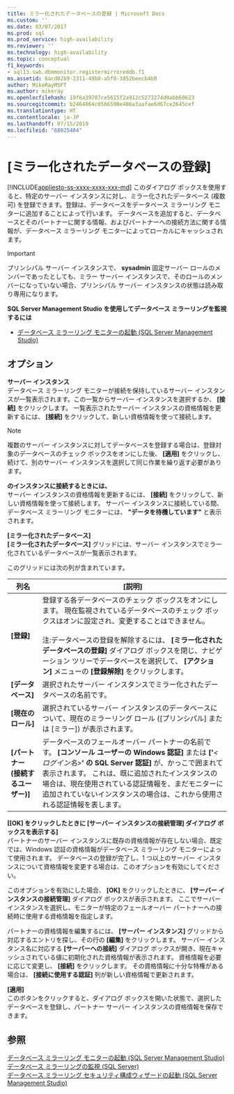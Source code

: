```yaml
---
title: ミラー化されたデータベースの登録 | Microsoft Docs
ms.custom: ''
ms.date: 03/07/2017
ms.prod: sql
ms.prod_service: high-availability
ms.reviewer: ''
ms.technology: high-availability
ms.topic: conceptual
f1_keywords:
- sql13.swb.dbmmonitor.registermirroreddb.f1
ms.assetid: 6acd02b9-2311-49b0-a5f8-3852beecb4b0
author: MikeRayMSFT
ms.author: mikeray
ms.openlocfilehash: 19f6a39707ce5615f2a912c5273274d0abb60623
ms.sourcegitcommit: b2464064c0566590e486a3aafae6d67ce2645cef
ms.translationtype: HT
ms.contentlocale: ja-JP
ms.lasthandoff: 07/15/2019
ms.locfileid: "68025404"
---
```

# <a name="register-mirrored-database"></a>[ミラー化されたデータベースの登録]
[!INCLUDE[appliesto-ss-xxxx-xxxx-xxx-md](../../includes/appliesto-ss-xxxx-xxxx-xxx-md.md)]
  このダイアログ ボックスを使用すると、特定のサーバー インスタンスに対し、ミラー化されたデータベース (複数可) を登録できます。登録は、データベースをデータベース ミラーリング モニターに追加することによって行います。 データベースを追加すると、データベースとそのパートナーに関する情報、およびパートナーへの接続方法に関する情報が、データベース ミラーリング モニターによってローカルにキャッシュされます。  
  
> [!IMPORTANT]  
>  プリンシパル サーバー インスタンスで、 **sysadmin** 固定サーバー ロールのメンバーであったとしても、ミラー サーバー インスタンスで、そのロールのメンバーになっていない場合、プリンシパル サーバー インスタンスの状態は読み取り専用になります。  
  
 **SQL Server Management Studio を使用してデータベース ミラーリングを監視するには**  
  
-   [データベース ミラーリング モニターの起動 &#40;SQL Server Management Studio&#41;](../../database-engine/database-mirroring/start-database-mirroring-monitor-sql-server-management-studio.md)  
  
## <a name="options"></a>オプション  
 **サーバー インスタンス**  
 データベース ミラーリング モニターが接続を保持しているサーバー インスタンスが一覧表示されます。この一覧からサーバー インスタンスを選択するか、 **[接続]** をクリックします。 一覧表示されたサーバー インスタンスの資格情報を更新するには、 **[接続]** をクリックして、新しい資格情報を使って接続します。  
  
> [!NOTE]  
>  複数のサーバー インスタンスに対してデータベースを登録する場合は、登録対象のデータベースのチェック ボックスをオンにした後、 **[適用]** をクリックし、続けて、別のサーバー インスタンスを選択して同じ作業を繰り返す必要があります。  
  
 **のインスタンスに接続するときには、**  
 サーバー インスタンスの資格情報を更新するには、 **[接続]** をクリックして、新しい資格情報を使って接続します。 サーバー インスタンスに接続している間、データベース ミラーリング モニターには、 **"データを待機しています"** と表示されます。  
  
 **[ミラー化されたデータベース]**  
 **[ミラー化されたデータベース]** グリッドには、サーバー インスタンスでミラー化されているデータベースが一覧表示されます。  
  
 このグリッドには次の列が含まれています。  
  
|列名|[説明]|  
|-----------------|-----------------|  
|**[登録]**|登録する各データベースのチェック ボックスをオンにします。 現在監視されているデータベースのチェック ボックスはオンに設定され、変更することはできません。<br /><br /> 注:データベースの登録を解除するには、 **[ミラー化されたデータベースの登録]** ダイアログ ボックスを閉じ、ナビゲーション ツリーでデータベースを選択して、 **[アクション]** メニューの **[登録解除]** をクリックします。|  
|**[データベース]**|選択されたサーバー インスタンスでミラー化されたデータベースの名前です。|  
|**[現在のロール]**|選択されているサーバー インスタンスのデータベースについて、現在のミラーリング ロール ([プリンシパル] または [ミラー]) が表示されます。|  
|**[パートナー (接続するユーザー)]**|データベースのフェールオーバー パートナーの名前です。 **[コンソール ユーザーの Windows 認証]** または **['***\<ログイン名>***' の SQL Server 認証]** が、かっこで囲まれて表示されます。 これは、既に追加されたインスタンスの場合は、現在使用されている認証情報を、まだモニターに追加されていないインスタンスの場合は、これから使用される認証情報を表します。|  
  
 **[[OK] をクリックしたときに [サーバー インスタンスの接続管理] ダイアログ ボックスを表示する]**  
 パートナーのサーバー インスタンスに既存の資格情報が存在しない場合、既定では、Windows 認証の資格情報がデータベース ミラーリング モニターによって使用されます。 データベースの登録が完了し、1 つ以上のサーバー インスタンスについて資格情報を変更する場合は、このオプションを有効にしてください。  
  
 このオプションを有効にした場合、 **[OK]** をクリックしたときに、 **[サーバー インスタンスの接続管理]** ダイアログ ボックスが表示されます。 ここでサーバー インスタンスを選択し、モニターが特定のフェールオーバー パートナーへの接続時に使用する資格情報を指定します。  
  
 パートナーの資格情報を編集するには、 **[サーバー インスタンス]** グリッドから対応するエントリを探し、その行の **[編集]** をクリックします。 サーバー インスタンス名に対応する **[サーバーへの接続]** ダイアログ ボックスが開き、現在キャッシュされている値に初期化された資格情報が表示されます。 資格情報を必要に応じて変更し、 **[接続]** をクリックします。 その資格情報に十分な特権がある場合は、 **[接続に使用する認証]** 列が新しい資格情報で更新されます。  
  
 **[適用]**  
 このボタンをクリックすると、ダイアログ ボックスを開いた状態で、選択したデータベースを登録し、パートナー サーバー インスタンスの資格情報を保存できます。  
  
## <a name="see-also"></a>参照  
 [データベース ミラーリング モニターの起動 &#40;SQL Server Management Studio&#41;](../../database-engine/database-mirroring/start-database-mirroring-monitor-sql-server-management-studio.md)   
 [データベース ミラーリングの監視 &#40;SQL Server&#41;](../../database-engine/database-mirroring/monitoring-database-mirroring-sql-server.md)   
 [データベース ミラーリング セキュリティ構成ウィザードの起動 &#40;SQL Server Management Studio&#41;](../../database-engine/database-mirroring/start-the-configuring-database-mirroring-security-wizard.md)  
  
  

